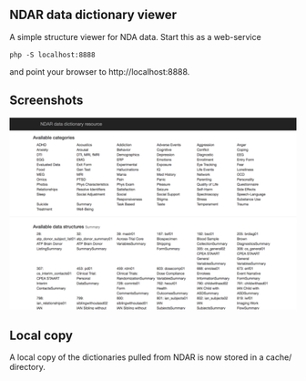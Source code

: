 ## NDAR data dictionary viewer

A simple structure viewer for NDA data. Start this as a web-service
```
php -S localhost:8888
```
and point your browser to http://localhost:8888.

## Screenshots

![Screenshot of user interface](https://raw.githubusercontent.com/BANDA-connect/NDA-sprint/master/REDCap2NDA/NDAR/screenshot.png)

## Local copy

A local copy of the dictionaries pulled from NDAR is now stored in a cache/ directory.
